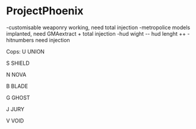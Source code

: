 ProjectPhoenix
==============
-customisable weaponry working, need total injection
-metropolice models implanted, need GMAextract + total injection
-hud wight -- hud lenght ++
-hitnumbers need injection



Cops: 
U  UNION

S	SHIELD

N	NOVA

B	BLADE

G	GHOST

J	JURY

V	VOID
